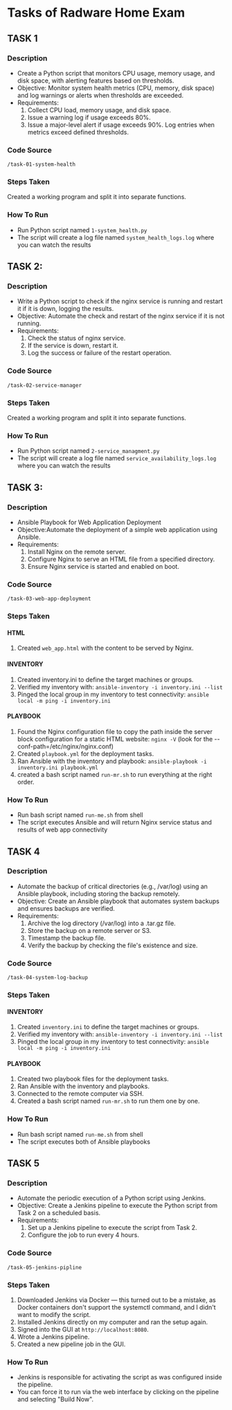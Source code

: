 # Tasks of Radware Home Exam 
## TASK 1
### Description
- Create a Python script that monitors CPU usage, memory usage, and disk space, with alerting features based on thresholds.
- Objective: Monitor system health metrics (CPU, memory, disk space) and log warnings or alerts when thresholds are exceeded.
- Requirements:
    1) Collect CPU load, memory usage, and disk space.
    2) Issue a warning log if usage exceeds 80%.
    3) Issue a major-level alert if usage exceeds 90%.
    Log entries when metrics exceed defined thresholds.
### Code Source
`/task-01-system-health`
### Steps Taken
Created a working program and split it into separate functions.
### How To Run
- Run Python script named `1-system_health.py`
- The script will create a log file named `system_health_logs.log` where you can watch the results
## TASK 2:
### Description
- Write a Python script to check if the nginx service is running and restart it if it is down, logging the results.
- Objective: Automate the check and restart of the nginx service if it is not running.
- Requirements:
    1) Check the status of nginx service.
    2) If the service is down, restart it.
    3) Log the success or failure of the restart operation.
### Code Source
`/task-02-service-manager`
### Steps Taken
Created a working program and split it into separate functions.
### How To Run
- Run Python script named `2-service_managment.py`
- The script will create a log file named `service_availability_logs.log` where you can watch the results
## TASK 3:
### Description
- Ansible Playbook for Web Application Deployment
- Objective:Automate the deployment of a simple web application using Ansible.
- Requirements:
    1) Install Nginx on the remote server.
    2) Configure Nginx to serve an HTML file from a specified directory.
    3) Ensure Nginx service is started and enabled on boot.
### Code Source
`/task-03-web-app-deployment`
### Steps Taken
#### HTML
1) Created `web_app.html` with the content to be served by Nginx.
#### INVENTORY
1) Created inventory.ini to define the target machines or groups.
2) Verified my inventory with: 
`ansible-inventory -i inventory.ini --list`
3) Pinged the local group in my inventory to test connectivity: 
`ansible local -m ping -i inventory.ini`
#### PLAYBOOK
1) Found the Nginx configuration file to copy the path inside the server block configuration for a static HTML website:
    `nginx -V` (look for the --conf-path=/etc/nginx/nginx.conf)
2) Created `playbook.yml` for the deployment tasks.
3) Ran Ansible with the inventory and playbook: 
`ansible-playbook -i inventory.ini playbook.yml`
4) created a bash script named `run-mr.sh` to run everything at the right order.
### How To Run
- Run bash script named `run-me.sh` from shell
- The script executes Ansible and will return Nginx service status and results of web app connectivity
## TASK 4
### Description
- Automate the backup of critical directories (e.g., /var/log) using an Ansible playbook, including storing the backup remotely.
- Objective: Create an Ansible playbook that automates system backups and ensures backups are verified.
- Requirements:
    1) Archive the log directory (/var/log) into a .tar.gz file.
    2) Store the backup on a remote server or S3.
    3) Timestamp the backup file.
    4) Verify the backup by checking the file's existence and size.
### Code Source
`/task-04-system-log-backup`
### Steps Taken
#### INVENTORY
1) Created `inventory.ini` to define the target machines or groups.
2) Verified my inventory with: 
`ansible-inventory -i inventory.ini --list`
3) Pinged the local group in my inventory to test connectivity: 
`ansible local -m ping -i inventory.ini`
#### PLAYBOOK
1) Created two playbook files for the deployment tasks.
2) Ran Ansible with the inventory and playbooks.
3) Connected to the remote computer via SSH.
4) Created a bash script named `run-mr.sh` to run them one by one. 
### How To Run
- Run bash script named `run-me.sh` from shell
- The script executes both of Ansible playbooks
## TASK 5
### Description
- Automate the periodic execution of a Python script using Jenkins.
- Objective: Create a Jenkins pipeline to execute the Python script from Task 2 on a scheduled basis.
- Requirements:
    1) Set up a Jenkins pipeline to execute the script from Task 2.
    2) Configure the job to run every 4 hours.
### Code Source
`/task-05-jenkins-pipline`
### Steps Taken
1) Downloaded Jenkins via Docker — this turned out to be a mistake,
as Docker containers don't support the systemctl command, and I didn't want to modify the script.
2) Installed Jenkins directly on my computer and ran the setup again.
3) Signed into the GUI at `http://localhost:8080`.
4) Wrote a Jenkins pipeline.
5) Created a new pipeline job in the GUI.
### How To Run
- Jenkins is responsible for activating the script as was configured inside the pipeline.
- You can force it to run via the web interface by clicking on the pipeline and selecting "Build Now".
